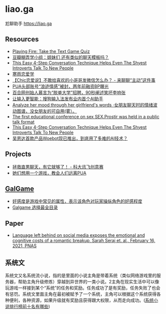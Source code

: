 # liao.ga

尬聊助手 <https://liao.ga>

## Resources

- [Playing Fire: Take the Text Game Quiz](https://www.playingfire.com/quiz)
- [豆瓣糊弄学小组：姐妹们 还有类似的聊天模板吗？](https://www.douban.com/group/topic/206974214/)
- [This Easy 4-Step Conversation Technique Helps Even The Shyest Introverts Talk To New People](https://thesmartlocal.com/read/conversation-tips/)
- [寒雨恋爱学](http://400abc.cn)
- [【Chic恋爱说】不敢给喜欢的小哥哥发微信怎么办？ - 来聊聊“主动”这件事](https://mp.weixin.qq.com/s/hXFMClgYd_4-KQ-Pw4usng)
- [PUA头部账号“浪迹情感”被封，两年前融资BP曝光](https://mp.weixin.qq.com/s/KwcVKwlsvjXHOchz8I0O4w)
- [百合网创始人慕言为“脱单大学”招聘，90秒阐述笑坏李响张](https://mp.weixin.qq.com/s/KwcVKwlsvjXHOchz8I0O4w)
- [让输入更智能：搜狗输入法发布业内首个AI助手](https://www.jiqizhixin.com/articles/2019-08-19-19)
- [Analyze her mood through her girlfriend's words ·女朋友聊天时的情绪波动图谱，没女朋友的可自用(雾）。](https://github.com/CasterWx/python-girlfriend-mood)
- [The first educational conference on sex SEX.Prostir was held in a public talk format](https://www.facebook.com/notes/1260112397689926/)
- [This Easy 4-Step Conversation Technique Helps Even The Shyest Introverts Talk To New People](https://thesmartlocal.com/read/conversation-tips/)
- [吴恩达首款产品Woebot现已推出，到底用了多难的AI技术？](https://mp.weixin.qq.com/s/jswwAAR1d0MToNbyRKWiOw)

## Projects

- [拯救直男聊天，有它就够了！ - 科大讯飞创意赛](https://m.bilibili.com/video/BV1no4y1D7Hu)
- [她们想用一个游戏，教会人们远离PUA](https://tech.sina.com.cn/csj/2019-06-05/doc-ihvhiqay3648966.shtml)

## [GalGame](https://baike.baidu.com/item/GalGame/423361)

- [好感度是游戏中常见的属性，表示该角色对玩家操纵角色的好感程度](https://zh.moegirl.org.cn/%E5%A5%BD%E6%84%9F%E5%BA%A6)
- [Galgame 选择最全目录](https://www.zhihu.com/roundtable/galgamexuanzezuiquan/)

## Paper

- [Language left behind on social media exposes the emotional and cognitive costs of a romantic breakup, Sarah Seraj et. al., February 16, 2021, PNAS](https://mp.weixin.qq.com/s/FtQeFX1E1nFE51ZxsC5G7A)

## 系统文

系统文又名系统流小说，指的是里面的小说主角是带着系统（类似网络游戏里的服务器，帮助主角升级修炼）穿越到异世界的一类小说。2主角在现实生活中可以像玩游戏一样接到某个“系统”的任务和奖励。任务成功了是有奖励，任务失败了也会有惩罚。系统文里面主角在最初被赋予了一个系统，主角可以根据这个系统获得各种便利，各种资源，如果升级就有奖励且获得跟大权限，从而走向成功。([系统小说排行榜前十名有哪些](https://www.ltncg.com/info/主角有系统的网游小说.html))
